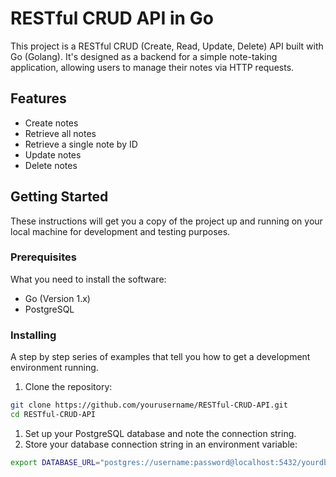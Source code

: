 # RESTful CRUD API in Go

This project is a RESTful CRUD (Create, Read, Update, Delete) API built with Go (Golang). It's designed as a backend for a simple note-taking application, allowing users to manage their notes via HTTP requests.

## Features

- Create notes
- Retrieve all notes
- Retrieve a single note by ID
- Update notes
- Delete notes

## Getting Started

These instructions will get you a copy of the project up and running on your local machine for development and testing purposes.

### Prerequisites

What you need to install the software:

- Go (Version 1.x)
- PostgreSQL

### Installing

A step by step series of examples that tell you how to get a development environment running.

1. Clone the repository:

```bash
git clone https://github.com/yourusername/RESTful-CRUD-API.git
cd RESTful-CRUD-API
```

1. Set up your PostgreSQL database and note the connection string.
2. Store your database connection string in an environment variable:

```bash
export DATABASE_URL="postgres://username:password@localhost:5432/yourdbname"
```
